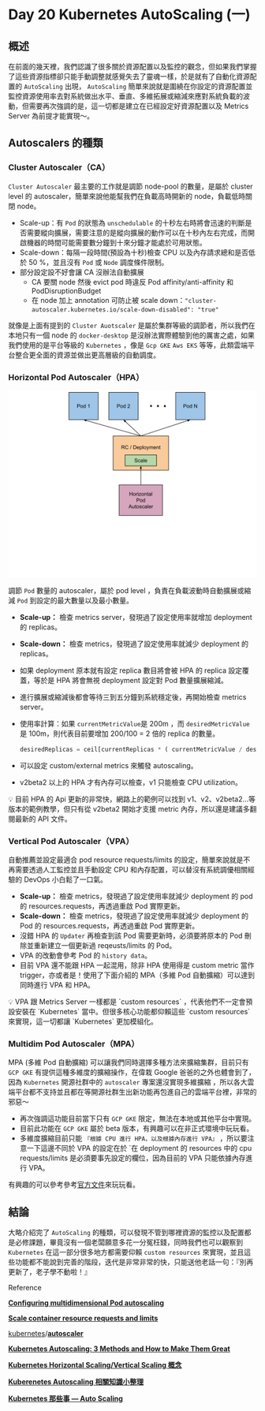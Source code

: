 # Day 20 Kubernetes AutoScaling (一)

## 概述

在前面的幾天裡，我們認識了很多關於資源配置以及監控的觀念，但如果我們掌握了這些資源指標卻只能手動調整就感覺失去了靈魂一樣，於是就有了自動化資源配置的 `AutoScaling` 出現， `AutoScaling` 簡單來說就是圍繞在你設定的資源配置並監控資源使用率去對系統做出水平、垂直、多維拓展或縮減來應對系統負載的波動，但需要再次強調的是，這一切都是建立在已經設定好資源配置以及 Metrics Server 為前提才能實現～。

## Autoscalers 的種類

### Cluster Autoscaler（CA）

`Cluster Autoscaler` 最主要的工作就是調節 node-pool 的數量，是屬於 cluster level 的 autoscaler，簡單來說他能幫我們在負載高時開新的 node，負載低時關閉 node。

- Scale-up：有 `Pod` 的狀態為 `unschedulable` 的十秒左右時將會迅速的判斷是否需要縱向擴展，需要注意的是縱向擴展的動作可以在十秒內左右完成，而開啟機器的時間可能需要數分鐘到十來分鐘才能處於可用狀態。
- Scale-down：每隔一段時間(預設為十秒)檢查 CPU 以及內存請求總和是否低於 50 %，並且沒有 `Pod` 或 `Node` 調度條件限制。
- 部分設定設不好會讓 CA 沒辦法自動擴展
    - CA 要關 node 然後 evict pod 時違反 Pod affinity/anti-affinity 和 PodDisruptionBudget
    - 在 node 加上 annotation 可防止被 scale down：`"cluster-autoscaler.kubernetes.io/scale-down-disabled": "true"`

就像是上面有提到的 `Cluster Auotscaler` 是屬於集群等級的調節者，所以我們在本地只有一個 node 的 `docker-desktop` 是沒辦法實際體驗到他的厲害之處，如果我們使用的是平台等級的 `Kubernetes` ，像是 `Gcp GKE` `Aws EKS` 等等，此類雲端平台整合更全面的資源並做出更高層級的自動調度。

### Horizontal Pod Autoscaler（HPA）

![horizontal-pod-autoscaler.svg](horizontal-pod-autoscaler.svg)

調節 `Pod` 數量的 autoscaler，屬於 pod level ，負責在負載波動時自動擴展或縮減 `Pod` 到設定的最大數量以及最小數量。

- **Scale-up：** 檢查 metrics server，發現過了設定使用率就增加 deployment 的 replicas。
- **Scale-down：** 檢查 metrics，發現過了設定使用率就減少 deployment 的 replicas。
- 如果 deployment 原本就有設定 replica 數目將會被 HPA 的 replica 設定覆蓋，等於是 HPA 將會無視 deployment 設定對 Pod 數量擴展縮減。
- 進行擴展或縮減後都會等待三到五分鐘到系統穩定後，再開始檢查 metrics server。
- 使用率計算：如果 `currentMetricValue`是 200m ，而 `desiredMetricValue`
  是 100m，則代表目前要增加 200/100 = 2 倍的 replica 的數量。

    ```jsx
    desiredReplicas = ceil[currentReplicas * ( currentMetricValue / desiredMetricValue )]
    ```

- 可以設定 custom/external metrics 來觸發 autoscaling。
- v2beta2 以上的 HPA 才有內存可以檢查，v1 只能檢查 CPU utilization。

<aside>
💡 目前 HPA 的 Api 更新的非常快，網路上的範例可以找到 v1、v2、v2beta2…等版本的範例教學，但只有從 v2beta2 開始才支援 metric 內存，所以還是建議多翻閱最新的 API 文件。

</aside>

### Vertical Pod Autoscaler（VPA）

自動推薦並設定最適合 pod resource requests/limits 的設定，簡單來說就是不再需要透過人工監控並且手動設定 CPU 和內存配置，可以替沒有系統調優相關經驗的 DevOps 小白鬆了一口氣。

- **Scale-up：** 檢查 metrics，發現過了設定使用率就減少 deployment 的 pod 的 resources.requests，再透過重啟 Pod 實際更新。
- **Scale-down：** 檢查 metrics，發現過了設定使用率就減少 deployment 的 Pod 的 resources.requests，再透過重啟 Pod 實際更新。
- 沒錯 HPA 的 `Updater` 再檢查到該 Pod 需要更新時，必須要將原本的 Pod 刪除並重新建立一個更新過 reqeusts/limits 的 Pod。
- VPA 的改動會參考 Pod 的 `history data`。
- 目前 VPA 還不能跟 HPA 一起混用，除非 HPA 使用得是 custom metric 當作 trigger，亦或者是！使用了下面介紹的 MPA（多維 Pod 自動擴縮）可以達到同時進行 VPA 和 HPA。

<aside>
💡 VPA 跟 Metrics Server 一樣都是 `custom resources` ，代表他們不一定會預設安裝在 `Kubernetes` 當中。但很多核心功能都仰賴這些 `custom resources` 來實現，這一切都讓 `Kubernetes` 更加模組化。

</aside>

### **Multidim Pod Autoscaler**（MPA）

MPA (多維 Pod 自動擴縮) 可以讓我們同時選擇多種方法來擴縮集群，目前只有 `GCP GKE` 有提供這種多維度的擴縮操作，在偉栽 Google 爸爸的之外也體會到了，因為 `Kubernetes` 開源社群中的 `autoscaler` 專案還沒實現多維擴縮 ，所以各大雲端平台都不支持並且都在等開源社群生出新功能再包進自己的雲端平台裡，非常的邪惡～

- 再次強調這功能目前當下只有 `GCP GKE` 限定，無法在本地或其他平台中實現。
- 目前此功能在 `GCP GKE` 屬於 beta 版本，有興趣可以在非正式環境中玩玩看。
- 多維度擴縮目前只能 `『根據 CPU 進行 HPA，以及根據內存進行 VPA』` ，所以要注意一下這邊不同於 VPA 的設定在於 `在 deployment 的 resources 中的 cpu requests/limits 是必須要事先設定的欄位，因為目前的 VPA 只能依據內存進行 VPA。

有興趣的可以參考參考[官方文件](https://cloud.google.com/kubernetes-engine/docs/how-to/multidimensional-pod-autoscaling)來玩玩看。

## 結論

大略介紹完了 `AutoScaling` 的種類，可以發現不管到哪裡資源的監控以及配置都是必修課題，畢竟沒有一個老闆願意多花一分冤枉錢，同時我們也可以觀察到 `Kubernetes` 在這一部分很多地方都需要仰賴 `custom resources` 來實現，並且這些功能都不能說到完善的階段，迭代是非常非常的快，只能送他老話一句：『別再更新了，老子學不動啦！』

Reference

**[Configuring multidimensional Pod autoscaling](https://cloud.google.com/kubernetes-engine/docs/how-to/multidimensional-pod-autoscaling)**

**[Scale container resource requests and limits](https://cloud.google.com/kubernetes-engine/docs/how-to/vertical-pod-autoscaling)**

[kubernetes](https://github.com/kubernetes)/**[autoscaler](https://github.com/kubernetes/autoscaler)**

**[Kubernetes Autoscaling: 3 Methods and How to Make Them Great](https://spot.io/resources/kubernetes-autoscaling-3-methods-and-how-to-make-them-great/?utm_campaign=spot.io-ps-kubernatics&utm_term=&utm_source=adwords&utm_medium=ppc&hsa_ver=3&hsa_kw=&hsa_cam=14123334381&hsa_tgt=dsa-1510472121065&hsa_acc=8916801654&hsa_mt=&hsa_net=adwords&hsa_ad=567046495853&hsa_src=g&hsa_grp=129315742943&gclid=Cj0KCQjwr4eYBhDrARIsANPywCgPp5OARQRTY2SAzYqqKU8hIfsZKY3SIwCabTNBG31vFpKzbTijzycaAk92EALw_wcB#a3)**

****[Kubernetes Horizontal Scaling/Vertical Scaling 概念](https://sean22492249.medium.com/kubernetes-horizontal-scaling-vertical-scaling-%E6%A6%82%E5%BF%B5-e8e70ce6f034)****

**[Kuberenetes Autoscaling 相關知識小整理](https://weihanglo.tw/posts/2020/k8s-autoscaling/)**

****[Kubernetes 那些事 — Auto Scaling](https://medium.com/andy-blog/kubernetes-%E9%82%A3%E4%BA%9B%E4%BA%8B-auto-scaling-7b887f61fdec)****